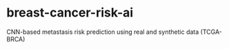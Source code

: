 # breast-cancer-risk-ai
CNN-based metastasis risk prediction using real and synthetic data (TCGA-BRCA)

